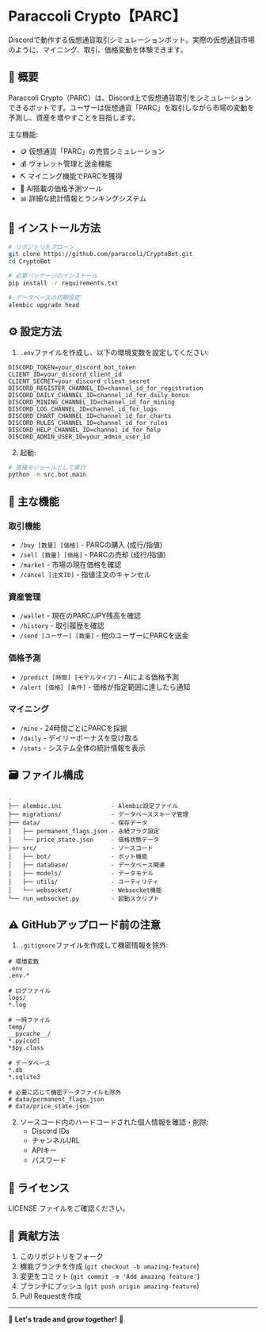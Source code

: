 # Paraccoli Crypto【PARC】

Discordで動作する仮想通貨取引シミュレーションボット。実際の仮想通貨市場のように、マイニング、取引、価格変動を体験できます。

## 📌 概要

Paraccoli Crypto（PARC）は、Discord上で仮想通貨取引をシミュレーションできるボットです。ユーザーは仮想通貨「PARC」を取引しながら市場の変動を予測し、資産を増やすことを目指します。

主な機能:
- 🪙 仮想通貨「PARC」の売買シミュレーション
- 💰 ウォレット管理と送金機能
- ⛏️ マイニング機能でPARCを獲得
- 🔮 AI搭載の価格予測ツール
- 📊 詳細な統計情報とランキングシステム

## 🚀 インストール方法

```bash
# リポジトリをクローン
git clone https://github.com/paraccoli/CryptoBot.git
cd CryptoBot

# 必要パッケージのインストール
pip install -r requirements.txt

# データベースの初期設定
alembic upgrade head
```

## ⚙️ 設定方法

1. `.env`ファイルを作成し、以下の環境変数を設定してください:

```
DISCORD_TOKEN=your_discord_bot_token
CLIENT_ID=your_discord_client_id
CLIENT_SECRET=your_discord_client_secret
DISCORD_REGISTER_CHANNEL_ID=channel_id_for_registration
DISCORD_DAILY_CHANNEL_ID=channel_id_for_daily_bonus
DISCORD_MINING_CHANNEL_ID=channel_id_for_mining
DISCORD_LOG_CHANNEL_ID=channel_id_for_logs
DISCORD_CHART_CHANNEL_ID=channel_id_for_charts
DISCORD_RULES_CHANNEL_ID=channel_id_for_rules
DISCORD_HELP_CHANNEL_ID=channel_id_for_help
DISCORD_ADMIN_USER_ID=your_admin_user_id
```

2. 起動:

```bash
# 直接モジュールとして実行
python -m src.bot.main
```

## 🔧 主な機能

### 取引機能
- `/buy [数量] [価格]` - PARCの購入 (成行/指値)
- `/sell [数量] [価格]` - PARCの売却 (成行/指値)
- `/market` - 市場の現在価格を確認
- `/cancel [注文ID]` - 指値注文のキャンセル

### 資産管理
- `/wallet` - 現在のPARC/JPY残高を確認
- `/history` - 取引履歴を確認
- `/send [ユーザー] [数量]` - 他のユーザーにPARCを送金

### 価格予測
- `/predict [時間] [モデルタイプ]` - AIによる価格予測
- `/alert [価格] [条件]` - 価格が指定範囲に達したら通知

### マイニング
- `/mine` - 24時間ごとにPARCを採掘
- `/daily` - デイリーボーナスを受け取る
- `/stats` - システム全体の統計情報を表示

## 🗃️ ファイル構成

```
.
├── alembic.ini              - Alembic設定ファイル
├── migrations/              - データベーススキーマ管理
├── data/                    - 保存データ
│   ├── permanent_flags.json - 永続フラグ設定
│   └── price_state.json     - 価格状態データ
├── src/                     - ソースコード
│   ├── bot/                 - ボット機能
│   ├── database/            - データベース関連
│   ├── models/              - データモデル
│   ├── utils/               - ユーティリティ
│   └── websocket/           - Websocket機能
└── run_websocket.py         - 起動スクリプト
```

## ⚠️ GitHubアップロード前の注意

1. `.gitignore`ファイルを作成して機密情報を除外:

```
# 環境変数
.env
.env.*

# ログファイル
logs/
*.log

# 一時ファイル
temp/
__pycache__/
*.py[cod]
*$py.class

# データベース
*.db
*.sqlite3

# 必要に応じて機密データファイルも除外
# data/permanent_flags.json
# data/price_state.json
```

2. ソースコード内のハードコードされた個人情報を確認・削除:
   - Discord IDs
   - チャンネルURL
   - APIキー
   - パスワード

## 📄 ライセンス

LICENSE ファイルをご確認ください。

## 👥 貢献方法

1. このリポジトリをフォーク
2. 機能ブランチを作成 (`git checkout -b amazing-feature`)
3. 変更をコミット (`git commit -m 'Add amazing feature'`)
4. ブランチにプッシュ (`git push origin amazing-feature`)
5. Pull Requestを作成

---

🚀 **Let's trade and grow together!** 🚀

